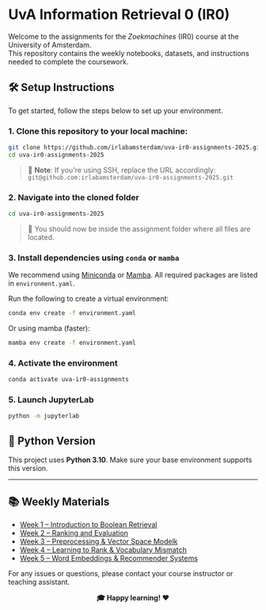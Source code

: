 
# UvA Information Retrieval 0 (IR0)

Welcome to the assignments for the *Zoekmachines* (IR0) course at the University of Amsterdam.  
This repository contains the weekly notebooks, datasets, and instructions needed to complete the coursework.

## 🛠️ Setup Instructions

To get started, follow the steps below to set up your environment.

### 1. Clone this repository to your local machine:
```bash
git clone https://github.com/irlabamsterdam/uva-ir0-assignments-2025.git
cd uva-ir0-assignments-2025
````

> 🔁 **Note**: If you're using SSH, replace the URL accordingly:
> `git@github.com:irlabamsterdam/uva-ir0-assignments-2025.git`


### 2. Navigate into the cloned folder

```bash
cd uva-ir0-assignments-2025
```

> 📁 You should now be inside the assignment folder where all files are located.

### 3. Install dependencies using `conda` or `mamba`

We recommend using [Miniconda](https://docs.anaconda.com/miniconda/) or [Mamba](https://mamba.readthedocs.io/en/latest/installation/mamba-installation.html).
All required packages are listed in `environment.yaml`.

Run the following to create a virtual environment:

```bash
conda env create -f environment.yaml
```

Or using mamba (faster):

```bash
mamba env create -f environment.yaml
```

### 4. Activate the environment

```bash
conda activate uva-ir0-assignments
```

### 5. Launch JupyterLab

```bash
python -m jupyterlab
```

## 🤖 Python Version

This project uses **Python 3.10**. Make sure your base environment supports this version.

---
## 📚 Weekly Materials

* [Week 1 – Introduction to Boolean Retrieval](https://github.com/irlabamsterdam/uva-ir0-assignments-2025/blob/main/assignments/week-1/week-1.ipynb)
* [Week 2 – Ranking and Evaluation](https://github.com/irlabamsterdam/uva-ir0-assignments-2025/blob/main/assignments/week-2/week-2.ipynb)
* [Week 3 – Preprocessing & Vector Space Modelk](ahttps://github.com/irlabamsterdam/uva-ir0-assignments-2025/blob/main/assignments/week-3/week-3.ipynb)
* [Week 4 –  Learning to Rank & Vocabulary Mismatch](https://github.com/irlabamsterdam/uva-ir0-assignments-2025/blob/main/assignments/week-4/week-4.ipynb)
* [Week 5 – Word Embeddings & Recommender Systems](https://github.com/irlabamsterdam/uva-ir0-assignments-2025/blob/main/assignments/week-5/week-5.ipynb)


For any issues or questions, please contact your course instructor or teaching assistant.
<p align="center"><strong>🎓 Happy learning! ❤️</strong></p>

